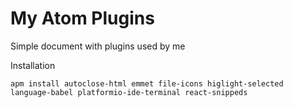 # My Atom Plugins
Simple document with plugins used by me

Installation
```
apm install autoclose-html emmet file-icons higlight-selected language-babel platformio-ide-terminal react-snippeds
```
